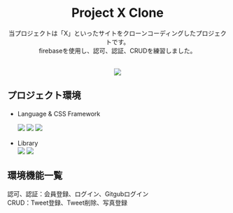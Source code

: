 <div align="center">
<h1>Project X Clone</h1>
<p>
  当プロジェクトは「X」といったサイトをクローンコーディングしたプロジェクトです。<br>
  firebaseを使用し、認可、認証、CRUDを練習しました。
</p>
<br>
<div align="center">
  <a href="https://hyonhyonkor.github.io/react-x-clone/" style="text-decoration: none;">
   <img src="https://img.shields.io/badge/Firebase-DD2C00?style=for-the-badge&logo=firebase&logoColor=white"/>
  </a>
</div>
</div>

## プロジェクト環境

- Language & CSS Framework 　<br>

  <img src="https://img.shields.io/badge/React-61DAFB?style=for-the-badge&logo=React&logoColor=white"/>
  <img src="https://img.shields.io/badge/TypeScript-3178C6?style=for-the-badge&logo=TypeScript&logoColor=white"/>
  <img src="https://img.shields.io/badge/styledcomponents-DB7093?style=for-the-badge&logo=styled-components&logoColor=white"/>


- Library 　<br>
  <img src="https://img.shields.io/badge/React Router V6-CA4245?style=for-the-badge&logo=React Router&logoColor=white"/>
  <img src="https://img.shields.io/badge/React Hook Form-EC5990?style=for-the-badge&logo=ReactHookForm&logoColor=white"/>
    

## 環境機能一覧

認可、認証：会員登録、ログイン、Gitgubログイン　<br>
CRUD：Tweet登録、Tweet削除、写真登録　<br>



